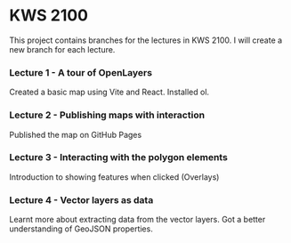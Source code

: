# KWS 2100
This project contains branches for the lectures in KWS 2100. I will create a new branch for each lecture.

### Lecture 1 - A tour of OpenLayers
Created a basic map using Vite and React. Installed ol.
### Lecture 2 - Publishing maps with interaction
Published the map on GitHub Pages
### Lecture 3 - Interacting with the polygon elements
Introduction to showing features when clicked (Overlays)
### Lecture 4 - Vector layers as data
Learnt more about extracting data from the vector layers. Got a better understanding of GeoJSON properties.